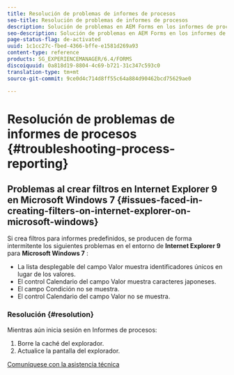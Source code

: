 ```yaml
---
title: Resolución de problemas de informes de procesos
seo-title: Resolución de problemas de informes de procesos
description: Solución de problemas en AEM Forms en los informes de proceso JEE
seo-description: Solución de problemas en AEM Forms en los informes de proceso JEE
page-status-flag: de-activated
uuid: 1c1cc27c-fbed-4366-bffe-e1581d269a93
content-type: reference
products: SG_EXPERIENCEMANAGER/6.4/FORMS
discoiquuid: 0a818d19-8804-4c69-b721-31c347c593c0
translation-type: tm+mt
source-git-commit: 9ce0d4c714d8ff55c64a884d90462bcd75629ae0

---
```



# Resolución de problemas de informes de procesos {#troubleshooting-process-reporting}

## Problemas al crear filtros en Internet Explorer 9 en Microsoft Windows 7 {#issues-faced-in-creating-filters-on-internet-explorer-on-microsoft-windows}

Si crea filtros para informes predefinidos, se producen de forma intermitente los siguientes problemas en el entorno de **Internet Explorer 9** para **Microsoft Windows 7** :

* La lista desplegable del campo Valor muestra identificadores únicos en lugar de los valores.
* El control Calendario del campo Valor muestra caracteres japoneses.
* El campo Condición no se muestra.
* El control Calendario del campo Valor no se muestra.

### Resolución {#resolution}

Mientras aún inicia sesión en Informes de procesos:

1. Borre la caché del explorador.
1. Actualice la pantalla del explorador.

[Comuníquese con la asistencia técnica](https://www.adobe.com/account/sign-in.supportportal.html)
